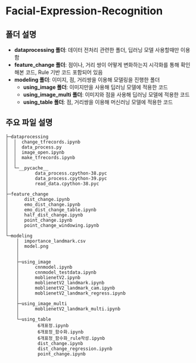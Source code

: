 # Facial-Expression-Recognition
## 폴더 설명
* **dataprocessing 폴더**: 데이터 전처리 관련한 폴더, 딥러닝 모델 사용할때만 이용함
* **feature_change 폴더**: 점이나, 거리 쌍이 어떻게 변화하는지 시각화를 통해 확인해본 코드, Rule 기반 코드 포함되어 있음
* **modeling 폴더**: 이미지, 점, 거리쌍을 이용해 모델링을 진행한 폴더
    * **using_image 폴더**: 이미지만을 사용해 딥러닝 모델에 적용한 코드
    * **using_image_multi 폴더**: 이미지와 점을 사용해 딥러닝 모델에 적용한 코드
    * **using_table 폴더**: 점, 거리쌍을 이용해 머신러닝 모델에 적용한 코드

## 주요 파일 설명 

```
├─dataprocessing
│  │  change_tfrecords.ipynb
│  │  data_process.py
│  │  image_open.ipynb
│  │  make_tfrecords.ipynb
│  │  
│  └─__pycache__
│          data_process.cpython-38.pyc
│          data_process.cpython-39.pyc
│          read_data.cpython-38.pyc
│          
├─feature_change
│      dist_change.ipynb
│      emo_dist_change.ipynb
│      emo_dist_change_table.ipynb
│      half_dist_change.ipynb
│      point_change.ipynb
│      point_change_windowing.ipynb
│      
└─modeling
    │  importance_landmark.csv
    │  model.png
    │  
    │      
    ├─using_image
    │      cnnmodel.ipynb
    │      cnnmodel_testdata.ipynb
    │      moblienetV2.ipynb
    │      moblienetV2_landmark.ipynb
    │      moblienetV2_landmark_cam.ipynb
    │      moblienetV2_landmark_regress.ipynb
    │      
    ├─using_image_multi
    │      moblienetV2_landmark_multi.ipynb
    │      
    └─using_table
            6개표정.ipynb
            6개표정_함수화.ipynb
            6개표정_함수화_rule작성.ipynb
            dist_change.ipynb
            dist_change_regression.ipynb
            point_change.ipynb
```